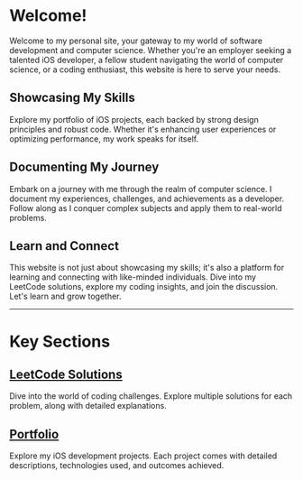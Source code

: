 # **Welcome!**

Welcome to my personal site, your gateway to my world of software development and computer science. Whether you're an employer seeking a talented iOS developer, a fellow student navigating the world of computer science, or a coding enthusiast, this website is here to serve your needs.

## Showcasing My Skills
Explore my portfolio of iOS projects, each backed by strong design principles and robust code. Whether it's enhancing user experiences or optimizing performance, my work speaks for itself.

## Documenting My Journey
Embark on a journey with me through the realm of computer science. I document my experiences, challenges, and achievements as a developer. Follow along as I conquer complex subjects and apply them to real-world problems.

## Learn and Connect
This website is not just about showcasing my skills; it's also a platform for learning and connecting with like-minded individuals. Dive into my LeetCode solutions, explore my coding insights, and join the discussion. Let's learn and grow together.

---

# Key Sections

## [LeetCode Solutions](../solutions/README.md) 
Dive into the world of coding challenges. Explore multiple solutions for each problem, along with detailed explanations.

## [Portfolio](../portfolio/README.md)
Explore my iOS development projects. Each project comes with detailed descriptions, technologies used, and outcomes achieved.